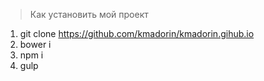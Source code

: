 > Как установить мой проект

1. git clone https://github.com/kmadorin/kmadorin.gihub.io
2. bower i
3. npm i
4. gulp
